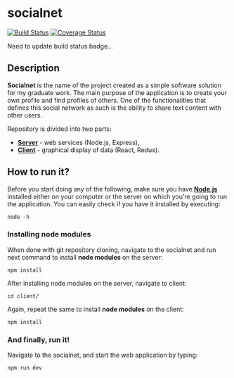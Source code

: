 # socialnet

[![Build Status](https://app.travis-ci.com/corlukantonio/socialnet.svg?branch=master)](https://app.travis-ci.com/corlukantonio/socialnet)
[![Coverage Status](https://coveralls.io/repos/github/corlukantonio/socialnet/badge.svg?branch=master)](https://coveralls.io/github/corlukantonio/socialnet?branch=master)

Need to update build status badge...

## Description

**Socialnet** is the name of the project created as a simple software solution for my graduate work. The main purpose of the application is to create your own profile and find profiles of others. One of the functionalities that defines this social network as such is the ability to share text content with other users.

Repository is divided into two parts:

- [**Server**](https://github.com/corlukantonio/socialnet) - web services (Node.js, Express),
- [**Client**](https://github.com/corlukantonio/socialnet/tree/master/client) - graphical display of data (React, Redux).

## How to run it?

Before you start doing any of the following, make sure you have [**Node.js**](https://nodejs.org) installed either on your computer or the server on which you're going to run the application. You can easily check if you have it installed by executing:

```properties
node -h
```

### Installing node modules

When done with git repository cloning, navigate to the socialnet and run next command to install **node modules** on the server:

```properties
npm install
```

After installing node modules on the server, navigate to client:

```properties
cd client/
```

Again, repeat the same to install **node modules** on the client:

```properties
npm install
```

### And finally, run it!

Navigate to the socialnet, and start the web application by typing:

```properties
npm run dev
```
